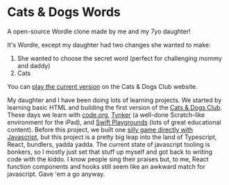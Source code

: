# Cats & Dogs Words

A open-source Wordle clone made by me and my 7yo daughter!

It's Wordle, except my daughter had two changes she wanted to make:

1. She wanted to choose the secret word (perfect for challenging mommy and daddy)
2. Cats

You can [play the current version](https://cats-and-dogs.club/games/words/) on the Cats & Dogs Club website.

My daughter and I have been doing lots of learning projects. We started by learning basic HTML and building the first version of the [Cats & Dogs Club](https://cats-and-dogs.club/). These days we learn with [code.org](https://code.org), [Tynker](https://www.tynker.com) (a well-done Scratch-like environment for the iPad), and [Swift Playgrounds](https://www.apple.com/swift/playgrounds/) (lots of great educational content). Before this project, we built one [silly game directly with Javascript](https://cats-and-dogs.club/games/chase/index.html), but this project is a pretty big leap into the land of Typescript, React, bundlers, yadda yadda. The current state of javascript tooling is bonkers, so I mostly just set that stuff up myself and got back to writing code with the kiddo. I know people sing their praises but, to me, React function components and hooks still seem like an awkward match for javascript. Gave 'em a go anyway.
